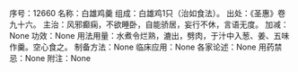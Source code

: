 序号：12660
名称：白雄鸡羹
组成：白雄鸡1只（治如食法）。
出处：《圣惠》卷九十六。
主治：风邪癫痫，不欲睡卧，自能骄居，妄行不休，言语无度。
加减：None
功效：None
用法用量：水煮令烂熟，漉出，劈肉，于汁中入葱、姜、五味作羹。空心食之。
制备方法：None
临床应用：None
各家论述：None
用药禁忌：None
附注：None
